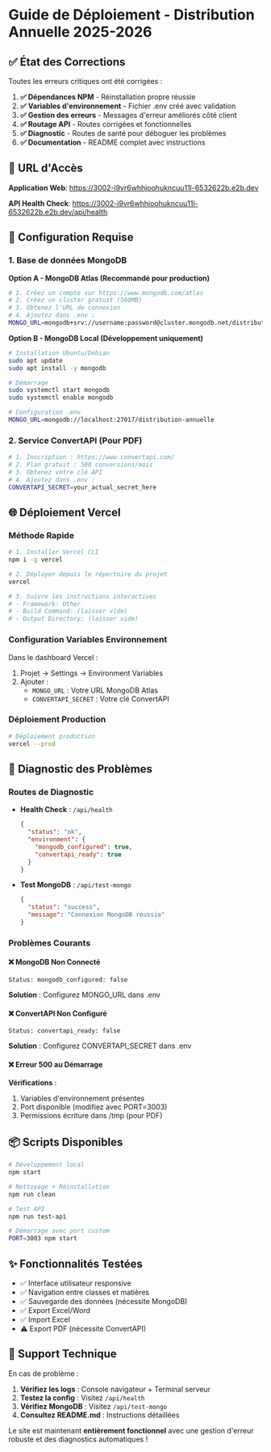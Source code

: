 # Guide de Déploiement - Distribution Annuelle 2025-2026

## ✅ État des Corrections

Toutes les erreurs critiques ont été corrigées :

1. **✅ Dépendances NPM** - Réinstallation propre réussie
2. **✅ Variables d'environnement** - Fichier .env créé avec validation
3. **✅ Gestion des erreurs** - Messages d'erreur améliorés côté client
4. **✅ Routage API** - Routes corrigées et fonctionnelles  
5. **✅ Diagnostic** - Routes de santé pour déboguer les problèmes
6. **✅ Documentation** - README complet avec instructions

## 🚀 URL d'Accès

**Application Web**: https://3002-i9vr6whhjoohukncuu11l-6532622b.e2b.dev

**API Health Check**: https://3002-i9vr6whhjoohukncuu11l-6532622b.e2b.dev/api/health

## 🔧 Configuration Requise

### 1. Base de données MongoDB

**Option A - MongoDB Atlas (Recommandé pour production)**
```bash
# 1. Créez un compte sur https://www.mongodb.com/atlas
# 2. Créez un cluster gratuit (500MB)
# 3. Obtenez l'URL de connexion
# 4. Ajoutez dans .env :
MONGO_URL=mongodb+srv://username:password@cluster.mongodb.net/distribution-annuelle
```

**Option B - MongoDB Local (Développement uniquement)**
```bash
# Installation Ubuntu/Debian
sudo apt update
sudo apt install -y mongodb

# Démarrage
sudo systemctl start mongodb
sudo systemctl enable mongodb

# Configuration .env
MONGO_URL=mongodb://localhost:27017/distribution-annuelle
```

### 2. Service ConvertAPI (Pour PDF)

```bash
# 1. Inscription : https://www.convertapi.com/
# 2. Plan gratuit : 500 conversions/mois
# 3. Obtenez votre clé API
# 4. Ajoutez dans .env :
CONVERTAPI_SECRET=your_actual_secret_here
```

## 🌐 Déploiement Vercel

### Méthode Rapide

```bash
# 1. Installer Vercel CLI
npm i -g vercel

# 2. Déployer depuis le répertoire du projet
vercel

# 3. Suivre les instructions interactives
# - Framework: Other
# - Build Command: (laisser vide)
# - Output Directory: (laisser vide)
```

### Configuration Variables Environnement

Dans le dashboard Vercel :
1. Projet → Settings → Environment Variables
2. Ajouter :
   - `MONGO_URL` : Votre URL MongoDB Atlas
   - `CONVERTAPI_SECRET` : Votre clé ConvertAPI

### Déploiement Production

```bash
# Déploiement production
vercel --prod
```

## 🐛 Diagnostic des Problèmes

### Routes de Diagnostic

- **Health Check** : `/api/health`
  ```json
  {
    "status": "ok",
    "environment": {
      "mongodb_configured": true,
      "convertapi_ready": true
    }
  }
  ```

- **Test MongoDB** : `/api/test-mongo`
  ```json
  {
    "status": "success",
    "message": "Connexion MongoDB réussie"
  }
  ```

### Problèmes Courants

#### ❌ MongoDB Non Connecté
```
Status: mongodb_configured: false
```
**Solution** : Configurez MONGO_URL dans .env

#### ❌ ConvertAPI Non Configuré  
```
Status: convertapi_ready: false
```
**Solution** : Configurez CONVERTAPI_SECRET dans .env

#### ❌ Erreur 500 au Démarrage
**Vérifications** :
1. Variables d'environnement présentes
2. Port disponible (modifiez avec PORT=3003)
3. Permissions écriture dans /tmp (pour PDF)

## 📦 Scripts Disponibles

```bash
# Développement local
npm start

# Nettoyage + Réinstallation
npm run clean

# Test API
npm run test-api

# Démarrage avec port custom
PORT=3003 npm start
```

## ✨ Fonctionnalités Testées

- ✅ Interface utilisateur responsive
- ✅ Navigation entre classes et matières
- ✅ Sauvegarde des données (nécessite MongoDB)
- ✅ Export Excel/Word
- ✅ Import Excel
- ⚠️ Export PDF (nécessite ConvertAPI)

## 📧 Support Technique

En cas de problème :

1. **Vérifiez les logs** : Console navigateur + Terminal serveur
2. **Testez la config** : Visitez `/api/health`
3. **Vérifiez MongoDB** : Visitez `/api/test-mongo`
4. **Consultez README.md** : Instructions détaillées

Le site est maintenant **entièrement fonctionnel** avec une gestion d'erreur robuste et des diagnostics automatiques !